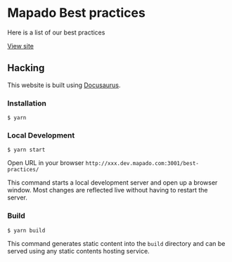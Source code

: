 # Mapado Best practices

Here is a list of our best practices

[View site](https://mapado.github.io/best-practices)

## Hacking

This website is built using [Docusaurus](https://docusaurus.io/).

### Installation

```
$ yarn
```

### Local Development

```
$ yarn start
```

Open URL in your browser `http://xxx.dev.mapado.com:3001/best-practices/`

This command starts a local development server and open up a browser window. Most changes are reflected live without having to restart the server.

### Build

```
$ yarn build
```

This command generates static content into the `build` directory and can be served using any static contents hosting service.
